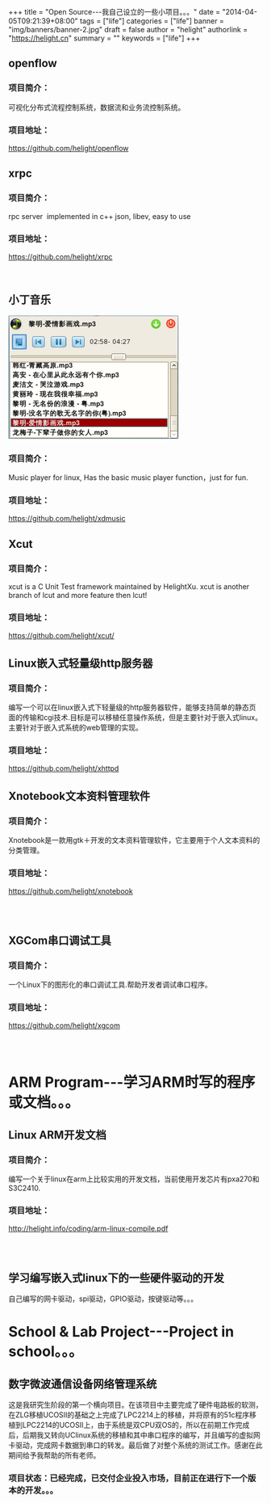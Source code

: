 +++
title = "Open Source---我自己设立的一些小项目。。。"
date = "2014-04-05T09:21:39+08:00"
tags = ["life"]
categories = ["life"]
banner = "img/banners/banner-2.jpg"
draft = false
author = "helight"
authorlink = "https://helight.cn"
summary = ""
keywords = ["life"]
+++

## openflow

### 项目简介：
可视化分布式流程控制系统，数据流和业务流控制系统。
<!--more-->
### 项目地址：
https://github.com/helight/openflow

## xrpc

### 项目简介：
rpc server  implemented in c++ json, libev, easy to use

### 项目地址：
https://github.com/helight/xrpc

 

## 小丁音乐

![](../../imgs/2011/09/screenshot-3.png)

### 项目简介：
Music player for linux, Has the basic music player function，just for fun.

### 项目地址：
https://github.com/helight/xdmusic


## Xcut

### 项目简介：
xcut is a C Unit Test framework maintained by HelightXu. xcut is another branch of lcut and more feature then lcut!

### 项目地址：
https://github.com/helight/xcut/


## Linux嵌入式轻量级http服务器
<a href="http://zhwen.org./coding/xhttpd.png" target="_blank"><img src="http://zhwen.org./coding/xhttpd.png" alt="" width="200" align="right" border="0" /></a>

### 项目简介：
编写一个可以在linux嵌入式下轻量级的http服务器软件，能够支持简单的静态页面的传输和cgi技术.目标是可以移植任意操作系统，但是主要针对于嵌入式linux。主要针对于嵌入式系统的web管理的实现。

### 项目地址：
https://github.com/helight/xhttpd

## Xnotebook文本资料管理软件
<a href="http://zhwen.org./coding/xnotebook.png" target="_blank"><img src="http://zhwen.org./coding/xnotebook.png" alt="" width="200" align="right" border="0" /></a>

### 项目简介：
Xnotebook是一款用gtk＋开发的文本资料管理软件，它主要用于个人文本资料的分类管理。

### 项目地址：
https://github.com/helight/xnotebook

###  

## XGCom串口调试工具
<a href="http://zhwen.org./coding/XGCom.png" target="_blank"><img src="http://zhwen.org./coding/XGCom.png" alt="" width="200" align="right" border="0" /></a>

### 项目简介：
一个Linux下的图形化的串口调试工具.帮助开发者调试串口程序。

### 项目地址：
https://github.com/helight/xgcom

###  

# ARM Program---学习ARM时写的程序或文档。。。

## Linux ARM开发文档

### 项目简介：
编写一个关于linux在arm上比较实用的开发文档，当前使用开发芯片有pxa270和S3C2410.

### 项目地址：
http://helight.info/coding/arm-linux-compile.pdf

###  

## 学习编写嵌入式linux下的一些硬件驱动的开发

自己编写的网卡驱动，spi驱动，GPIO驱动，按键驱动等。。。

# School & Lab Project---Project in school。。。

## 数字微波通信设备网络管理系统

这是我研究生阶段的第一个横向项目。在该项目中主要完成了硬件电路板的软测，在ZLG移植UCOSII的基础之上完成了LPC2214上的移植，并将原有的51c程序移植到LPC2214的UCOSII上，由于系统是双CPU双OS的，所以在前期工作完成后，后期我又转向UClinux系统的移植和其中串口程序的编写，并且编写的虚拟网卡驱动，完成网卡数据到串口的转发。最后做了对整个系统的测试工作。感谢在此期间给予我帮助的所有老师。

### 项目状态：已经完成，已交付企业投入市场，目前正在进行下一个版本的开发。。。
